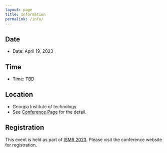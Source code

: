 ```yaml
---
layout: page
title: Information
permalink: /info/
---
```


## Date
- Date: April 19, 2023

## Time
- Time: TBD

## Location
- Georgia Institute of technology
- See [Conference Page](https://ismr.gatech.edu/2023/venue-and-travel) for the detail.


## Registration

This event is held as part of [ISMR 2023](https://ismr.gatech.edu/). Please visit the conference website for registration.

